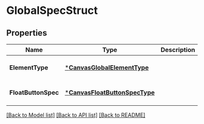 # GlobalSpecStruct

## Properties
Name | Type | Description | Notes
------------ | ------------- | ------------- | -------------
**ElementType** | [***CanvasGlobalElementType**](CanvasGlobalElementType.md) |  | [optional] [default to null]
**FloatButtonSpec** | [***CanvasFloatButtonSpecType**](canvas_float_button_spec_type.md) |  | [optional] [default to null]

[[Back to Model list]](../README.md#documentation-for-models) [[Back to API list]](../README.md#documentation-for-api-endpoints) [[Back to README]](../README.md)


